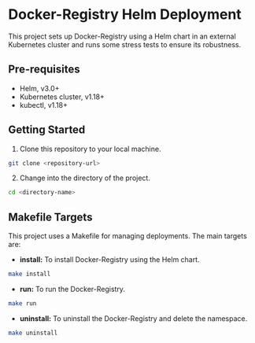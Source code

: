 # Docker-Registry Helm Deployment

This project sets up Docker-Registry using a Helm chart in an external Kubernetes cluster and runs some stress tests to ensure its robustness. 

## Pre-requisites

- Helm, v3.0+
- Kubernetes cluster, v1.18+
- kubectl, v1.18+

## Getting Started

1. Clone this repository to your local machine.
```bash
git clone <repository-url>
```

2. Change into the directory of the project.
```bash
cd <directory-name>
```

## Makefile Targets

This project uses a Makefile for managing deployments. The main targets are:

- **install:** To install Docker-Registry using the Helm chart.
```bash
make install
```

- **run:** To run the Docker-Registry.
```bash
make run
```

- **uninstall:** To uninstall the Docker-Registry and delete the namespace.
```bash
make uninstall
```

